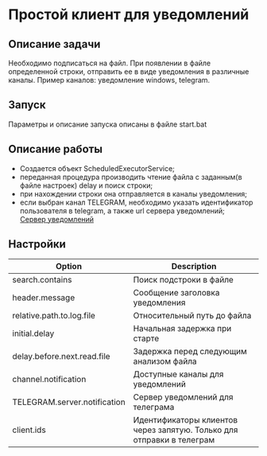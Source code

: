 # Простой клиент для уведомлений
  
## Описание задачи
   Необходимо подписаться на файл. При появлении в файле определенной строки, отправить ее в виде уведомления в различные каналы. Пример каналов: уведомление windows, telegram.

## Запуск
   Параметры и описание запуска описаны в файле start.bat
    
## Описание работы
   - Создается объект ScheduledExecutorService;
   - переданная процедура производить чтение файла с заданным(в файле настроек) delay и поиск строки;
   - при нахождении строки она отправляется в каналы уведомления; 
   - eсли выбран канал TELEGRAM, необходимо указать идентификатор пользователя в telegram, а также url сервера уведомлений;    
[Сервер уведомлений](https://github.com/Hhhuuu/notification-server)

## Настройки

| Option | Description |
| ------ | ----------- |
| search.contains | Поиск подстроки в файле |
| header.message | Сообщение заголовка уведомления |
| relative.path.to.log.file | Относительный путь до файла |
| initial.delay | Начальная задержка при старте |
| delay.before.next.read.file | Задержка перед следующим анализом файла |
| channel.notification | Доступные каналы для уведомлений |
| TELEGRAM.server.notification | Сервер уведомлений для телеграма |
| client.ids | Идентификаторы клиентов через запятую. Только для отправки в телеграм |
